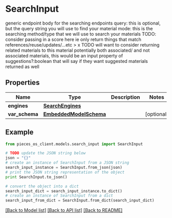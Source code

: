 # SearchInput

generic endpoint body for the searching endpoints  query: this is optional, but the query string you will use to find your material  mode: this is the searching method/type that we will use to search your materials  TODO: consider passing in a score here ie only return things that match references/reuse/updates/...etc > x  TODO will want to consider returning related materials to this material potentially both associated/ and not associated materials, this would be an input property of suggestions?:boolean that will say if they want suggested materials returned as well

## Properties
Name | Type | Description | Notes
------------ | ------------- | ------------- | -------------
**engines** | [**SearchEngines**](SearchEngines.md) |  | 
**var_schema** | [**EmbeddedModelSchema**](EmbeddedModelSchema.md) |  | [optional] 

## Example

```python
from pieces_os_client.models.search_input import SearchInput

# TODO update the JSON string below
json = "{}"
# create an instance of SearchInput from a JSON string
search_input_instance = SearchInput.from_json(json)
# print the JSON string representation of the object
print SearchInput.to_json()

# convert the object into a dict
search_input_dict = search_input_instance.to_dict()
# create an instance of SearchInput from a dict
search_input_from_dict = SearchInput.from_dict(search_input_dict)
```
[[Back to Model list]](../README.md#documentation-for-models) [[Back to API list]](../README.md#documentation-for-api-endpoints) [[Back to README]](../README.md)


